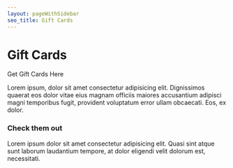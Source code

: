 ```yaml
---
layout: pageWithSidebar
seo_title: Gift Cards
---
```


# Gift Cards


Get Gift Cards Here

Lorem ipsum, dolor sit amet consectetur adipisicing elit. Dignissimos quaerat eos dolor vitae eius magnam officiis maiores accusantium adipisci magni temporibus fugit, provident voluptatum error ullam obcaecati. Eos, ex dolor.

### Check them out

Lorem ipsum dolor sit amet consectetur adipisicing elit. Quasi sint atque sunt laborum laudantium tempore, at dolor eligendi velit dolorum est, necessitati.